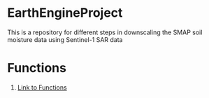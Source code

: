 # EarthEngineProject
This is a repository for different steps in downscaling the SMAP soil moisture data using Sentinel-1 SAR data

# Functions
1. [Link to Functions](https://github.com/tejansv7/EarthEngineProject/blob/main/Functions.js)

